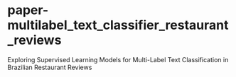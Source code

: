 # paper-multilabel_text_classifier_restaurant_reviews
Exploring Supervised Learning Models for Multi-Label Text Classification in Brazilian Restaurant Reviews
